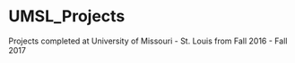 # UMSL_Projects
Projects completed at University of Missouri - St. Louis from Fall 2016 - Fall 2017

